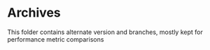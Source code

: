 # Archives

This folder contains alternate version and branches, mostly kept for performance metric comparisons